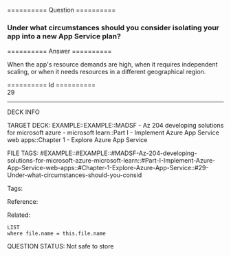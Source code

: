 ========== Question ==========  

### Under what circumstances should you consider isolating your app into a new App Service plan?  

========== Answer ==========  

When the app's resource demands are high, when it requires independent scaling,
or when it needs resources in a different geographical region.

========== Id ==========  
29

---

DECK INFO

TARGET DECK: EXAMPLE::EXAMPLE::MADSF - Az 204 developing solutions for microsoft azure - microsoft learn::Part I - Implement Azure App Service web apps::Chapter 1 - Explore Azure App Service

FILE TAGS: #EXAMPLE::#EXAMPLE::#MADSF-Az-204-developing-solutions-for-microsoft-azure-microsoft-learn::#Part-I-Implement-Azure-App-Service-web-apps::#Chapter-1-Explore-Azure-App-Service::#29-Under-what-circumstances-should-you-consid

Tags:

Reference:

Related:

```dataview
LIST
where file.name = this.file.name
```

QUESTION STATUS: Not safe to store
